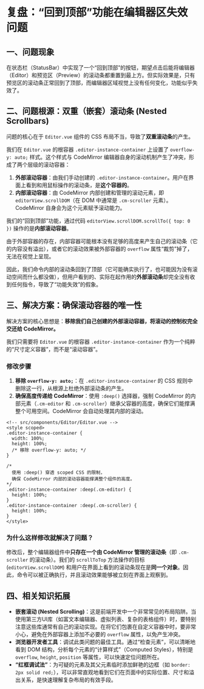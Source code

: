 # 复盘：“回到顶部”功能在编辑器区失效问题

## 一、问题现象

在状态栏（StatusBar）中实现了一个“回到顶部”的按钮，期望点击后能将编辑器（Editor）和预览区（Preview）的滚动条都重置到最上方。但实际效果是，只有预览区的滚动条正常回到了顶部，而编辑器区域视觉上没有任何变化，功能似乎失效了。

## 二、问题根源：双重（嵌套）滚动条 (Nested Scrollbars)

问题的核心在于 `Editor.vue` 组件的 CSS 布局不当，导致了**双重滚动条**的产生。

我们在 `Editor.vue` 的根容器 `.editor-instance-container` 上设置了 `overflow-y: auto;` 样式。这个样式与 CodeMirror 编辑器自身的滚动机制产生了冲突，形成了两个层级的滚动容器：

1.  **外部滚动容器**：由我们手动创建的 `.editor-instance-container`。用户在界面上看到和用鼠标操作的滚动条，是**这个容器的**。
2.  **内部滚动容器**：由 CodeMirror 内部创建和管理的滚动元素，即 `editorView.scrollDOM`（在 DOM 中通常是 `.cm-scroller` 元素）。CodeMirror 自身会为这个元素赋予滚动能力。

我们的“回到顶部”功能，通过代码 `editorView.scrollDOM.scrollTo({ top: 0 })` 操作的是**内部滚动容器**。

由于外部容器的存在，内部容器可能根本没有足够的高度来产生自己的滚动条（它的内容没有溢出），或者它的滚动效果被外部容器的 `overflow` 属性“裁剪”掉了，无法在视觉上呈现。

因此，我们命令内部的滚动条回到了顶部（它可能确实执行了，也可能因为没有滚动空间而什么都没做），但用户看到的、实际在起作用的**外部滚动条**却完全没有收到任何指令，导致了“功能失效”的假象。

## 三、解决方案：确保滚动容器的唯一性

解决方案的核心思想是：**移除我们自己创建的外部滚动容器，将滚动的控制权完全交还给 CodeMirror。**

我们只需要将 `Editor.vue` 的根容器 `.editor-instance-container` 作为一个纯粹的“尺寸定义容器”，而不是“滚动容器”。

### 修改步骤

1.  **移除 `overflow-y: auto;`**：在 `.editor-instance-container` 的 CSS 规则中删除这一行，从根源上杜绝外部滚动条的产生。
2.  **确保高度传递给 CodeMirror**：使用 `:deep()` 选择器，强制 CodeMirror 的内部元素（`.cm-editor` 和 `.cm-scroller`）继承父容器的高度，确保它们能撑满整个可用空间。CodeMirror 会自动处理其内部的滚动。

```vue
<!-- src/components/Editor/Editor.vue -->
<style scoped>
.editor-instance-container {
  width: 100%;
  height: 100%;
  /* 移除 overflow-y: auto; */
}

/* 
  使用 :deep() 穿透 scoped CSS 的限制，
  确保 CodeMirror 内部的滚动容器能撑满整个组件的高度。
*/
.editor-instance-container :deep(.cm-editor) {
  height: 100%;
}
.editor-instance-container :deep(.cm-scroller) {
  height: 100%;
}
</style>
```

### 为什么这样修改就解决了问题？

修改后，整个编辑器组件中**只存在一个由 CodeMirror 管理的滚动条**（即 `.cm-scroller` 的滚动条）。我们的 `scrollToTop` 方法操作的目标 (`editorView.scrollDOM`) 和用户在界面上看到的滚动条现在是**同一个对象**。因此，命令可以被正确执行，并且滚动效果能够被立刻在界面上观察到。

## 四、相关知识拓展

*   **嵌套滚动 (Nested Scrolling)**：这是前端开发中一个非常常见的布局陷阱。当使用第三方UI库（如富文本编辑器、虚拟列表、复杂的表格组件）时，要特别注意这些库通常有自己的滚动实现。在将它们包裹在自定义容器中时，要非常小心，避免在外部容器上添加不必要的 `overflow` 属性，以免产生冲突。
*   **浏览器开发者工具**：调试此类问题的最佳工具。通过“检查元素”，可以清晰地看到 DOM 结构，分析每个元素的“计算样式”（Computed Styles），特别是 `overflow`, `height`, `position` 等属性，可以快速定位问题所在。
*   **“红框调试法”**：为可疑的元素及其父元素临时添加鲜艳的边框（如 `border: 2px solid red;`），可以非常直观地看到它们在页面中的实际位置、尺寸和溢出关系，是快速理解复杂布局的有效手段。
